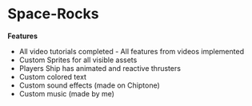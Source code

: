 # Space-Rocks

**Features**
* All video tutorials completed - All features from videos implemented
* Custom Sprites for all visible assets
* Players Ship has animated and reactive thrusters
* Custom colored text
* Custom sound effects (made on Chiptone)
* Custom music (made by me)